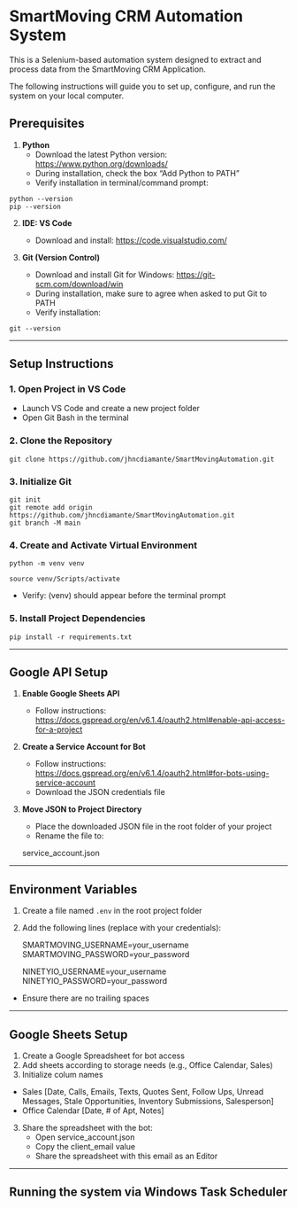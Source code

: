 # SmartMoving CRM Automation System

This is a Selenium-based automation system designed to extract and process data from the SmartMoving CRM Application.  

The following instructions will guide you to set up, configure, and run the system on your local computer.


## Prerequisites

1. **Python**  
   - Download the latest Python version: https://www.python.org/downloads/  
   - During installation, check the box “Add Python to PATH”  
   - Verify installation in terminal/command prompt:
   
```
python --version
pip --version
```


2. **IDE: VS Code**  
   - Download and install: https://code.visualstudio.com/  

3. **Git (Version Control)**  
   - Download and install Git for Windows: https://git-scm.com/download/win  
   - During installation, make sure to agree when asked to put Git to PATH  
   - Verify installation:

```
git --version
```

    

---

## Setup Instructions

### 1. Open Project in VS Code
- Launch VS Code and create a new project folder  
- Open Git Bash in the terminal  

### 2. Clone the Repository

    git clone https://github.com/jhncdiamante/SmartMovingAutomation.git

### 3. Initialize Git

    git init  
    git remote add origin https://github.com/jhncdiamante/SmartMovingAutomation.git 
    git branch -M main  

### 4. Create and Activate Virtual Environment

    python -m venv venv  

    source venv/Scripts/activate  

- Verify: (venv) should appear before the terminal prompt  

### 5. Install Project Dependencies

    
    pip install -r requirements.txt
    

---

## Google API Setup

1. **Enable Google Sheets API**  
   - Follow instructions: https://docs.gspread.org/en/v6.1.4/oauth2.html#enable-api-access-for-a-project

2. **Create a Service Account for Bot**  
   - Follow instructions: https://docs.gspread.org/en/v6.1.4/oauth2.html#for-bots-using-service-account  
   - Download the JSON credentials file  

3. **Move JSON to Project Directory**  
   - Place the downloaded JSON file in the root folder of your project  
   - Rename the file to:
   
    service_account.json
    

---

## Environment Variables

1. Create a file named `.env` in the root project folder  
2. Add the following lines (replace with your credentials):

    SMARTMOVING_USERNAME=your_username  
    SMARTMOVING_PASSWORD=your_password

    NINETYIO_USERNAME=your_username
    NINETYIO_PASSWORD=your_password

- Ensure there are no trailing spaces  

---

## Google Sheets Setup

1. Create a Google Spreadsheet for bot access  
2. Add sheets according to storage needs (e.g., Office Calendar, Sales)  
3. Initialize colum names

- Sales [Date,	Calls,	Emails,	Texts,	Quotes Sent,	Follow Ups,	Unread Messages,	Stale Opportunities,	Inventory Submissions,	Salesperson]
- Office Calendar [Date, # of Apt, Notes]

3. Share the spreadsheet with the bot:  
   - Open service_account.json  
   - Copy the client_email value  
   - Share the spreadsheet with this email as an Editor  

---

## Running the system via Windows Task Scheduler



